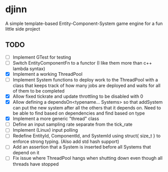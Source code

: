 # djinn
A simple template-based Entity-Component-System game engine for a fun little side project

## TODO
- [ ] Implement GTest for testing
- [ ] Switch EntityComponentFn to a functor (I like them more than c++ lambda syntax)
- [x] Implement a working ThreadPool
- [ ] Implement System functions to deploy work to the ThreadPool with a class that keeps track of how many jobs are deployed and waits for all of them to be completed
- [x] Allow fixed tickrate and update throttling to be disabled with 0
- [x] Allow defining a dependsOn<typename... Systems> so that addSystem can put the new system after all the others that it depends on. Need to be able to find based on dependencies and find based on type
- [x] Implement a more generic "thread" class
- [ ] Define an input sampling rate separate from the tick_rate
- [ ] Implement (Linux) input polling
- [ ] Redefine EntityId, ComponentId, and SystemId using struct{ size_t } to enforce strong typing. (Also add std hash support)
- [ ] Add an assertion that a System is inserted before all Systems that depend on it
- [ ] Fix issue where ThreadPool hangs when shutting down even though all threads have stopped
